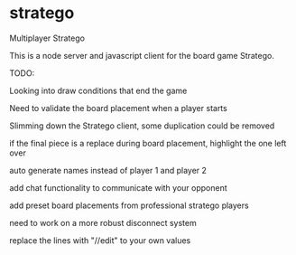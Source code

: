 # stratego
Multiplayer Stratego

This is a node server and javascript client for the board game Stratego.

TODO:

Looking into draw conditions that end the game

Need to validate the board placement when a player starts

Slimming down the Stratego client, some duplication could be removed

if the final piece is a replace during board placement, highlight the one left over

auto generate names instead of player 1 and player 2

add chat functionality to communicate with your opponent

add preset board placements from professional stratego players

need to work on a more robust disconnect system

replace the lines with "//edit" to your own values